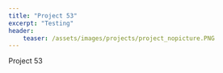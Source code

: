 ```yaml
---
title: "Project 53"
excerpt: "Testing"
header:
    teaser: /assets/images/projects/project_nopicture.PNG
---
```


Project 53